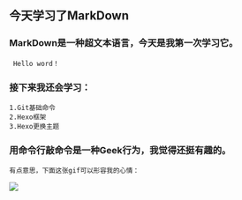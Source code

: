 ## 今天学习了MarkDown
### MarkDown是一种超文本语言，今天是我第一次学习它。
     Hello word！
### 接下来我还会学习：
    1.Git基础命令
    2.Hexo框架
    3.Hexo更换主题
### 用命令行敲命令是一种Geek行为，我觉得还挺有趣的。
    有点意思，下面这张gif可以形容我的心情：
![](https://qgt-style.oss-cn-hangzhou.aliyuncs.com/newcoursep4/g1/g1-2-2/tenor.gif)
